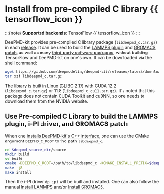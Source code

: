 # Install from pre-compiled C library {{ tensorflow_icon }}

:::{note}
**Supported backends**: TensorFlow {{ tensorflow_icon }}
:::

DeePMD-kit provides pre-compiled C library package (`libdeepmd_c.tar.gz`) in each [release](https://github.com/deepmodeling/deepmd-kit/releases). It can be used to build the [LAMMPS plugin](./install-lammps.md) and [GROMACS patch](./install-gromacs.md), as well as many [third-party software packages](../third-party/out-of-deepmd-kit.md), without building TensorFlow and DeePMD-kit on one's own.
It can be downloaded via the shell command:

```sh
wget https://github.com/deepmodeling/deepmd-kit/releases/latest/download/libdeepmd_c.tar.gz
tar xzf libdeepmd_c.tar.gz
```

The library is built in Linux (GLIBC 2.17) with CUDA 12.2 (`libdeepmd_c.tar.gz`) or 11.8 (`libdeepmd_c_cu11.tar.gz`). It's noted that this package does not contain CUDA Toolkit and cuDNN, so one needs to download them from the NVIDIA website.

## Use Pre-compiled C Library to build the LAMMPS plugin, i-PI driver, and GROMACS patch

When one [installs DeePMD-kit's C++ interface](./install-from-source.md#install-deepmd-kits-c-interface), one can use the CMake argument `DEEPMD_C_ROOT` to the path `libdeepmd_c`.

```bash
cd $deepmd_source_dir/source
mkdir build
cd build
cmake -DDEEPMD_C_ROOT=/path/to/libdeepmd_c -DCMAKE_INSTALL_PREFIX=$deepmd_root ..
make -j8
make install
```

Then the i-PI driver `dp_ipi` will be built and installed.
One can also follow the manual [Install LAMMPS](./install-lammps.md) and/or [Install GROMACS](./install-gromacs.md).
